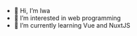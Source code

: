 - 👋 Hi, I’m Iwa
- 👀 I’m interested in web programming 
- 🌱 I’m currently learning Vue and NuxtJS

<!---
ffox1055/ffox1055 is a ✨ special ✨ repository because its `README.md` (this file) appears on your GitHub profile.
You can click the Preview link to take a look at your changes.
--->
